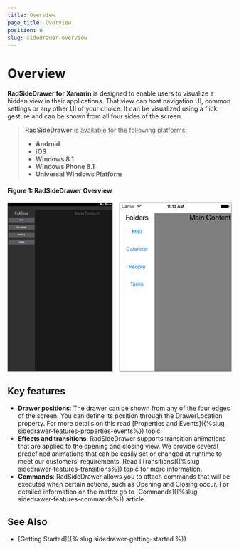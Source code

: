 ```yaml
---
title: Overview
page_title: Overview
position: 0
slug: sidedrawer-overview
---
```


# Overview

**RadSideDrawer for Xamarin** is designed to enable users to visualize a hidden view in their applications. That view can host navigation UI, common settings or any other UI of your choice. It can be visualized using a flick gesture and can be shown from all four sides of the screen.

> **RadSideDrawer** is available for the following platforms:
> 
> - **Android**
> - **iOS**
> - **Windows 8.1**
> - **Windows Phone 8.1**
> - **Universal Windows Platform**

#### Figure 1: RadSideDrawer Overview

![SideDrawer example](images/sidedrawer-overview.png) 

## Key features

* **Drawer positions**: The drawer can be shown from any of the four edges of the screen.  You can define its position through the DrawerLocation property. For more details on this read [Properties and Events]({%slug sidedrawer-features-properties-events%}) topic.
* **Effects and transitions**: RadSideDrawer supports transition animations that are applied to the opening and closing view. We provide several predefined animations that can be easily set or changed at runtime to meet our customers’ requirements. Read [Transitions]({%slug sidedrawer-features-transitions%}) topic for more information.
* **Commands**: RadSideDrawer allows you to attach commands that will be executed when certain actions, such as Opening and Closing occur. For detailed information on the matter go to [Commands]({%slug sidedrawer-features-commands%}) article.

## See Also

- [Getting Started]({% slug sidedrawer-getting-started %}) 
